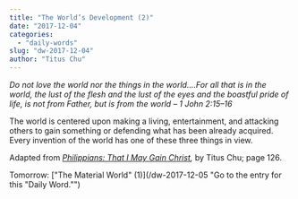 ```yaml
---
title: "The World’s Development (2)"
date: "2017-12-04"
categories: 
  - "daily-words"
slug: "dw-2017-12-04"
author: "Titus Chu"
---
```


_Do not love the world nor the things in the world....For all that is in the world, the lust of the flesh and the lust of the eyes and the boastful pride of life, is not from Father, but is from the world_ _– 1 John 2:15–16_

The world is centered upon making a living, entertainment, and attacking others to gain something or defending what has been already acquired. Every invention of the world has one of these three things in view.

Adapted from _[Philippians: That I May Gain Christ](/book-philippians "Go to the listing for this book."),_ by Titus Chu; page 126.

Tomorrow: ["The Material World" (1)](/dw-2017-12-05 "Go to the entry for this "Daily Word."")
